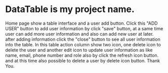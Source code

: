 # DataTable is my project name.
Home page show a table interface and a user add button. Click this "ADD USER" button to add user information by click "save" button, at a  same time user can add more user information and also can add new user at later. after adding information click the "close" button to see all user information into the table.
In this table action column show two icon, one delete icon to delete the user and another edit icon to update user information as like name, email, phone number and role also by click the refresh icon button. and at this time also possible to delete a user by delete icon button.
Thank You.
